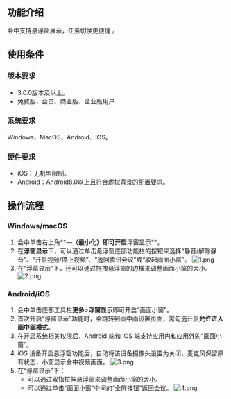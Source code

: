 ## 功能介绍
会中支持悬浮窗展示，任务切换更便捷 。

## 使用条件
### 版本要求
- 3.0.0版本及以上。
- 免费版、会员、商业版、企业版用户

### 系统要求

Windows、MacOS、Android、iOS。

### 硬件要求
- iOS：无机型限制。
- Android：Android8.0以上且符合虚拟背景的配置要求。

## 操作流程
### Windows/macOS
1. 会中单击右上角**—**（最小化）即可开启**浮窗显示**。
2. 在**浮窗显示**下，可以通过单击悬浮窗底部功能栏的按钮来选择“静音/解除静音”、“开启视频/停止视频”、“返回腾讯会议”或“收起画面小窗”。
![1.png](https://cdn.meeting.tencent.com/upload/website/support-center/meeting-6364c219db288.png)
3. 在“浮窗显示”下，还可以通过拖拽悬浮窗的边框来调整画面小窗的大小。
![2.png](https://cdn.meeting.tencent.com/upload/website/support-center/meeting-6364c228002ce.png)

### Android/iOS
1. 会中单击底部工具栏**更多**>**浮窗显示**即可开启“画面小窗”。
2. 首次开启“浮窗显示”功能时，会跳转到画中画设置页面，需勾选开启**允许进入画中画模式**。
3. 在开启系统相关权限后，Android 端和 iOS 端支持应用内和应用外的“画面小窗”。
4. iOS 设备开启悬浮窗功能后，自动将该设备摄像头设置为关闭，麦克风保留原有状态，小窗显示会中视频画面。
![3.png](https://cdn.meeting.tencent.com/upload/website/support-center/meeting-6364c23a0d49b.png)
5. 在“浮窗显示”下：
	- 可以通过双指拉伸悬浮窗来调整画面小窗的大小。
	- 可以通过单击“画面小窗”中间的“全屏按钮”返回会议。
![4.png](https://cdn.meeting.tencent.com/upload/website/support-center/meeting-6364c2418e8f8.png)
